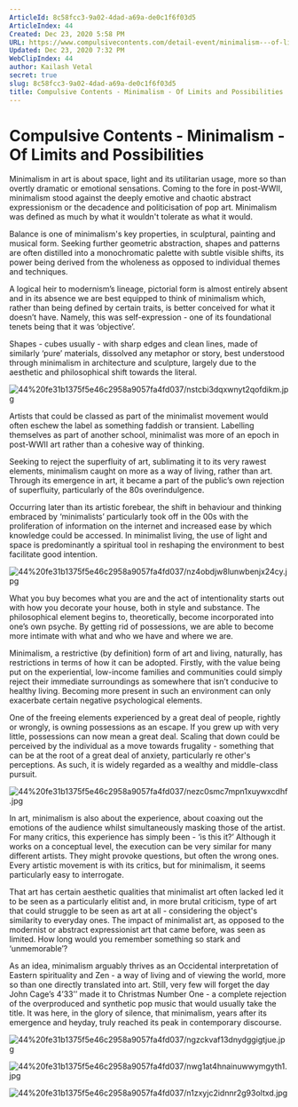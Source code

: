 ```yaml
---
ArticleId: 8c58fcc3-9a02-4dad-a69a-de0c1f6f03d5
ArticleIndex: 44
Created: Dec 23, 2020 5:58 PM
URL: https://www.compulsivecontents.com/detail-event/minimalism---of-limits-and-possibilities/
Updated: Dec 23, 2020 7:32 PM
WebClipIndex: 44
author: Kailash Vetal
secret: true
slug: 8c58fcc3-9a02-4dad-a69a-de0c1f6f03d5
title: Compulsive Contents - Minimalism - Of Limits and Possibilities
---
```

#  Compulsive Contents - Minimalism - Of Limits and Possibilities
Minimalism in art is about space, light and its utilitarian usage, more so than overtly dramatic or emotional sensations. Coming to the fore in post-WWII, minimalism stood against the deeply emotive and chaotic abstract expressionism or the decadence and politicisation of pop art. Minimalism was defined as much by what it wouldn't tolerate as what it would.

Balance is one of minimalism's key properties, in sculptural, painting and musical form. Seeking further geometric abstraction, shapes and patterns are often distilled into a monochromatic palette with subtle visible shifts, its power being derived from the wholeness as opposed to individual themes and techniques.

A logical heir to modernism’s lineage, pictorial form is almost entirely absent and in its absence we are best equipped to think of minimalism which, rather than being defined by certain traits, is better conceived for what it doesn’t have. Namely, this was self-expression - one of its foundational tenets being that it was ‘objective’.

Shapes - cubes usually - with sharp edges and clean lines, made of similarly ‘pure’ materials, dissolved any metaphor or story, best understood through minimalism in architecture and sculpture, largely due to the aesthetic and philosophical shift towards the literal.

![44%20fe31b1375f5e46c2958a9057fa4fd037/nstcbi3dqxwnyt2qofdikm.jpg](44%20fe31b1375f5e46c2958a9057fa4fd037/nstcbi3dqxwnyt2qofdikm.jpg)

Artists that could be classed as part of the minimalist movement would often eschew the label as something faddish or transient. Labelling themselves as part of another school, minimalist was more of an epoch in post-WWII art rather than a cohesive way of thinking.

Seeking to reject the superfluity of art, sublimating it to its very rawest elements, minimalism caught on more as a way of living, rather than art. Through its emergence in art, it became a part of the public’s own rejection of superfluity, particularly of the 80s overindulgence.

Occurring later than its artistic forebear, the shift in behaviour and thinking embraced by ‘minimalists’ particularly took off in the 00s with the proliferation of information on the internet and increased ease by which knowledge could be accessed. In minimalist living, the use of light and space is predominantly a spiritual tool in reshaping the environment to best facilitate good intention.

![44%20fe31b1375f5e46c2958a9057fa4fd037/nz4obdjw8lunwbenjx24cy.jpg](44%20fe31b1375f5e46c2958a9057fa4fd037/nz4obdjw8lunwbenjx24cy.jpg)

What you buy becomes what you are and the act of intentionality starts out with how you decorate your house, both in style and substance. The philosophical element begins to, theoretically, become incorporated into one’s own psyche. By getting rid of possessions, we are able to become more intimate with what and who we have and where we are.

Minimalism, a restrictive (by definition) form of art and living, naturally, has restrictions in terms of how it can be adopted. Firstly, with the value being put on the experiential, low-income families and communities could simply reject their immediate surroundings as somewhere that isn’t conducive to healthy living. Becoming more present in such an environment can only exacerbate certain negative psychological elements.

One of the freeing elements experienced by a great deal of people, rightly or wrongly, is owning possessions as an escape. If you grew up with very little, possessions can now mean a great deal. Scaling that down could be perceived by the individual as a move towards frugality - something that can be at the root of a great deal of anxiety, particularly re other's perceptions. As such, it is widely regarded as a wealthy and middle-class pursuit.

![44%20fe31b1375f5e46c2958a9057fa4fd037/nezc0smc7mpn1xuywxcdhf.jpg](44%20fe31b1375f5e46c2958a9057fa4fd037/nezc0smc7mpn1xuywxcdhf.jpg)

In art, minimalism is also about the experience, about coaxing out the emotions of the audience whilst simultaneously masking those of the artist. For many critics, this experience has simply been - ‘is this it?’ Although it works on a conceptual level, the execution can be very similar for many different artists. They might provoke questions, but often the wrong ones. Every artistic movement is with its critics, but for minimalism, it seems particularly easy to interrogate.

That art has certain aesthetic qualities that minimalist art often lacked led it to be seen as a particularly elitist and, in more brutal criticism, type of art that could struggle to be seen as art at all - considering the object's similarity to everyday ones. The impact of minimalist art, as opposed to the modernist or abstract expressionist art that came before, was seen as limited. How long would you remember something so stark and ‘unmemorable’?

As an idea, minimalism arguably thrives as an Occidental interpretation of Eastern spirituality and Zen - a way of living and of viewing the world, more so than one directly translated into art. Still, very few will forget the day John Cage’s 4’33’’ made it to Christmas Number One - a complete rejection of the overproduced and synthetic pop music that would usually take the title. It was here, in the glory of silence, that minimalism, years after its emergence and heyday, truly reached its peak in contemporary discourse.

![44%20fe31b1375f5e46c2958a9057fa4fd037/ngzckvaf13dnydggigtjue.jpg](44%20fe31b1375f5e46c2958a9057fa4fd037/ngzckvaf13dnydggigtjue.jpg)

![44%20fe31b1375f5e46c2958a9057fa4fd037/nwg1at4hnainuwwymgyth1.jpg](44%20fe31b1375f5e46c2958a9057fa4fd037/nwg1at4hnainuwwymgyth1.jpg)

![44%20fe31b1375f5e46c2958a9057fa4fd037/n1zxyjc2idnnr2g93oltxd.jpg](44%20fe31b1375f5e46c2958a9057fa4fd037/n1zxyjc2idnnr2g93oltxd.jpg)
